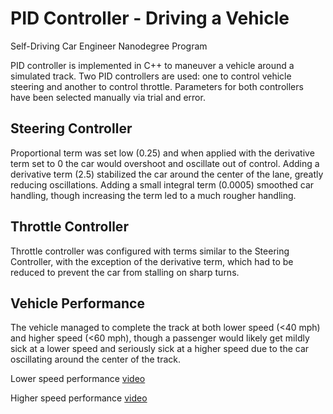 # PID Controller - Driving a Vehicle
Self-Driving Car Engineer Nanodegree Program

PID controller is implemented in C++ to maneuver a vehicle around a simulated track. Two PID controllers are used: one to control vehicle steering and another to control throttle. Parameters for both controllers have been selected manually via trial and error.

## Steering Controller
Proportional term was set low (0.25) and when applied with the derivative term set to 0 the car would overshoot and oscillate out of control. Adding a derivative term (2.5) stabilized the car around the center of the lane, greatly reducing oscillations. Adding a small integral term (0.0005) smoothed car handling, though increasing the term led to a much rougher handling.

## Throttle Controller
Throttle controller was configured with terms similar to the Steering Controller, with the exception of the derivative term, which had to be reduced to prevent the car from stalling on sharp turns.

## Vehicle Performance
The vehicle managed to complete the track at both lower speed (<40 mph) and higher speed (<60 mph), though a passenger would likely get mildly sick at a lower speed and seriously sick at a higher speed due to the car oscillating around the center of the track.

Lower speed performance  [video](../master/media/lower_speed.mp4)

Higher speed performance  [video](../master/media/higher_speed.mp4)
